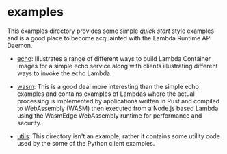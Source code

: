 # examples
This examples directory provides some simple *quick start* style examples and is a good place to become acquainted with the Lambda Runtime API Daemon.

* [echo](echo): Illustrates a range of different ways to build Lambda Container images for a simple echo service along with clients illustrating different ways to invoke the echo Lambda.

* [wasm](wasm): This is a good deal more interesting than the simple echo examples and contains examples of Lambdas where the actual processing is implemented by applications written in Rust and compiled to WebAssembly (WASM) then executed from a Node.js based Lambda using the WasmEdge WebAssembly runtime for performance and security.

* [utils](utils): This directory isn't an example, rather it contains some utility code used by the some of the Python client examples.